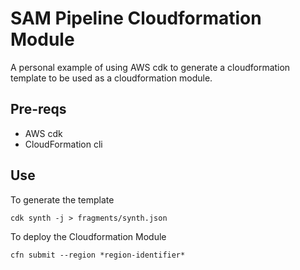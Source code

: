 # SAM Pipeline Cloudformation Module

A personal example of using AWS cdk to generate a cloudformation template to be used as a cloudformation module. 

## Pre-reqs
- AWS cdk
- CloudFormation cli
  
## Use

To generate the template

`cdk synth -j > fragments/synth.json`

To deploy the Cloudformation Module

`cfn submit --region *region-identifier*`